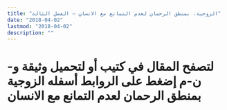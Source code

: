 ```yaml
---
title: "الزوجية، بمنطق الرحمان لعدم التمانع مع الانسان – الفصل الثالث"
date: "2018-04-02"
lastmod: "2018-04-02"
description: ""
---
```

# **لتصفح المقال في كتيب أو لتحميل وثيقة و-ن-م إضغط على الروابط أسفله** **الزوجية بمنطق الرحمان لعدم التمانع مع الانسان**

###
